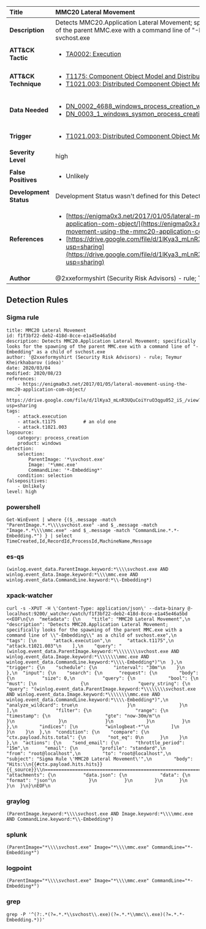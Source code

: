 | Title                    | MMC20 Lateral Movement       |
|:-------------------------|:------------------|
| **Description**          | Detects MMC20.Application Lateral Movement; specifically looks for the spawning of the parent MMC.exe with a command line of "-Embedding" as a child of svchost.exe |
| **ATT&amp;CK Tactic**    |  <ul><li>[TA0002: Execution](https://attack.mitre.org/tactics/TA0002)</li></ul>  |
| **ATT&amp;CK Technique** | <ul><li>[T1175: Component Object Model and Distributed COM](https://attack.mitre.org/techniques/T1175)</li><li>[T1021.003: Distributed Component Object Model](https://attack.mitre.org/techniques/T1021.003)</li></ul>  |
| **Data Needed**          | <ul><li>[DN_0002_4688_windows_process_creation_with_commandline](../Data_Needed/DN_0002_4688_windows_process_creation_with_commandline.md)</li><li>[DN_0003_1_windows_sysmon_process_creation](../Data_Needed/DN_0003_1_windows_sysmon_process_creation.md)</li></ul>  |
| **Trigger**              | <ul><li>[T1021.003: Distributed Component Object Model](../Triggers/T1021.003.md)</li></ul>  |
| **Severity Level**       | high |
| **False Positives**      | <ul><li>Unlikely</li></ul>  |
| **Development Status**   |  Development Status wasn't defined for this Detection Rule yet  |
| **References**           | <ul><li>[https://enigma0x3.net/2017/01/05/lateral-movement-using-the-mmc20-application-com-object/](https://enigma0x3.net/2017/01/05/lateral-movement-using-the-mmc20-application-com-object/)</li><li>[https://drive.google.com/file/d/1lKya3_mLnR3UQuCoiYruO3qgu052_iS_/view?usp=sharing](https://drive.google.com/file/d/1lKya3_mLnR3UQuCoiYruO3qgu052_iS_/view?usp=sharing)</li></ul>  |
| **Author**               | @2xxeformyshirt (Security Risk Advisors) - rule; Teymur Kheirkhabarov (idea) |


## Detection Rules

### Sigma rule

```
title: MMC20 Lateral Movement
id: f1f3bf22-deb2-418d-8cce-e1a45e46a5bd
description: Detects MMC20.Application Lateral Movement; specifically looks for the spawning of the parent MMC.exe with a command line of "-Embedding" as a child of svchost.exe
author: '@2xxeformyshirt (Security Risk Advisors) - rule; Teymur Kheirkhabarov (idea)'
date: 2020/03/04
modified: 2020/08/23
references:
    - https://enigma0x3.net/2017/01/05/lateral-movement-using-the-mmc20-application-com-object/
    - https://drive.google.com/file/d/1lKya3_mLnR3UQuCoiYruO3qgu052_iS_/view?usp=sharing
tags:
    - attack.execution
    - attack.t1175          # an old one
    - attack.t1021.003
logsource:
    category: process_creation
    product: windows
detection:
    selection:
        ParentImage: '*\svchost.exe'
        Image: '*\mmc.exe'
        CommandLine: '*-Embedding*'
    condition: selection
falsepositives:
    - Unlikely
level: high

```





### powershell
    
```
Get-WinEvent | where {($_.message -match "ParentImage.*.*\\\\svchost.exe" -and $_.message -match "Image.*.*\\\\mmc.exe" -and $_.message -match "CommandLine.*.*-Embedding.*") } | select TimeCreated,Id,RecordId,ProcessId,MachineName,Message
```


### es-qs
    
```
(winlog.event_data.ParentImage.keyword:*\\\\svchost.exe AND winlog.event_data.Image.keyword:*\\\\mmc.exe AND winlog.event_data.CommandLine.keyword:*\\-Embedding*)
```


### xpack-watcher
    
```
curl -s -XPUT -H \'Content-Type: application/json\' --data-binary @- localhost:9200/_watcher/watch/f1f3bf22-deb2-418d-8cce-e1a45e46a5bd <<EOF\n{\n  "metadata": {\n    "title": "MMC20 Lateral Movement",\n    "description": "Detects MMC20.Application Lateral Movement; specifically looks for the spawning of the parent MMC.exe with a command line of \\"-Embedding\\" as a child of svchost.exe",\n    "tags": [\n      "attack.execution",\n      "attack.t1175",\n      "attack.t1021.003"\n    ],\n    "query": "(winlog.event_data.ParentImage.keyword:*\\\\\\\\svchost.exe AND winlog.event_data.Image.keyword:*\\\\\\\\mmc.exe AND winlog.event_data.CommandLine.keyword:*\\\\-Embedding*)"\n  },\n  "trigger": {\n    "schedule": {\n      "interval": "30m"\n    }\n  },\n  "input": {\n    "search": {\n      "request": {\n        "body": {\n          "size": 0,\n          "query": {\n            "bool": {\n              "must": [\n                {\n                  "query_string": {\n                    "query": "(winlog.event_data.ParentImage.keyword:*\\\\\\\\svchost.exe AND winlog.event_data.Image.keyword:*\\\\\\\\mmc.exe AND winlog.event_data.CommandLine.keyword:*\\\\-Embedding*)",\n                    "analyze_wildcard": true\n                  }\n                }\n              ],\n              "filter": {\n                "range": {\n                  "timestamp": {\n                    "gte": "now-30m/m"\n                  }\n                }\n              }\n            }\n          }\n        },\n        "indices": [\n          "winlogbeat-*"\n        ]\n      }\n    }\n  },\n  "condition": {\n    "compare": {\n      "ctx.payload.hits.total": {\n        "not_eq": 0\n      }\n    }\n  },\n  "actions": {\n    "send_email": {\n      "throttle_period": "15m",\n      "email": {\n        "profile": "standard",\n        "from": "root@localhost",\n        "to": "root@localhost",\n        "subject": "Sigma Rule \'MMC20 Lateral Movement\'",\n        "body": "Hits:\\n{{#ctx.payload.hits.hits}}{{_source}}\\n================================================================================\\n{{/ctx.payload.hits.hits}}",\n        "attachments": {\n          "data.json": {\n            "data": {\n              "format": "json"\n            }\n          }\n        }\n      }\n    }\n  }\n}\nEOF\n
```


### graylog
    
```
(ParentImage.keyword:*\\\\svchost.exe AND Image.keyword:*\\\\mmc.exe AND CommandLine.keyword:*\\-Embedding*)
```


### splunk
    
```
(ParentImage="*\\\\svchost.exe" Image="*\\\\mmc.exe" CommandLine="*-Embedding*")
```


### logpoint
    
```
(ParentImage="*\\\\svchost.exe" Image="*\\\\mmc.exe" CommandLine="*-Embedding*")
```


### grep
    
```
grep -P '^(?:.*(?=.*.*\\svchost\\.exe)(?=.*.*\\mmc\\.exe)(?=.*.*-Embedding.*))'
```



